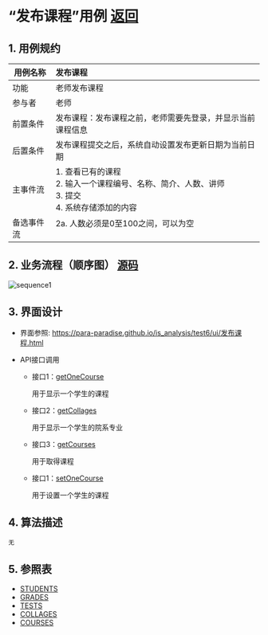 <!-- markdownlint-disable MD033-->
<!-- 禁止MD033类型的警告 https://www.npmjs.com/package/markdownlint -->

# “发布课程”用例 [返回](../README.md)
## 1. 用例规约

|用例名称|发布课程|
|-------|:-------------|
|功能|老师发布课程|
|参与者|老师|
|前置条件|发布课程：发布课程之前，老师需要先登录，并显示当前课程信息|
|后置条件| 发布课程提交之后，系统自动设置发布更新日期为当前日期|
|主事件流| 1. 查看已有的课程 <br/> 2. 输入一个课程编号、名称、简介、人数、讲师  <br/> 3. 提交  <br/> 4. 系统存储添加的内容<br/> |
|备选事件流|2a. 人数必须是0至100之间，可以为空 <br/>&nbsp;&nbsp;|


## 2. 业务流程（顺序图） [源码](../src/sequence发布课程.puml)
![sequence1](/out/src/sequence发布课程/sequence发布课程.png) 

    
## 3. 界面设计
- 界面参照: https://para-paradise.github.io/is_analysis/test6/ui/发布课程.html

- API接口调用

    - 接口1：[getOneCourse](../接口/getOneCourse.md)
        
        用于显示一个学生的课程
        
    - 接口2：[getCollages](../接口/getCollages.md)
        
        用于显示一个学生的院系专业
        
    - 接口3：[getCourses](../接口/getCourses.md)
        
        用于取得课程
		
    - 接口1：[setOneCourse](../接口/setOneCourse.md)
        
        用于设置一个学生的课程
		
## 4. 算法描述
    无
    
## 5. 参照表

- [STUDENTS](src/数据库设计.md/#STUDENTS)
- [GRADES](src/数据库设计.md/#GRADES)
- [TESTS](/src/数据库设计.md/#TESTS)
- [COLLAGES](/src/数据库设计.md/#TESTS)
- [COURSES](/src/数据库设计.md/#TESTS)



